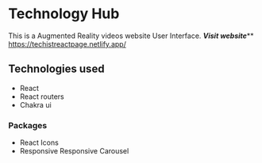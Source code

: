 # Technology Hub
This is a Augmented Reality videos website User Interface.
***Visit website*****
https://techistreactpage.netlify.app/
## Technologies used
* React
* React routers
* Chakra ui
### Packages
* React Icons
* Responsive Responsive Carousel

